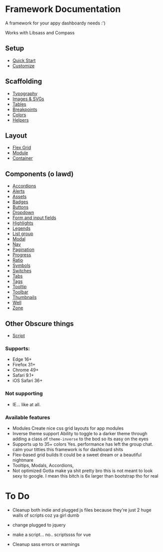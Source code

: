 # Framework Documentation
A framework for your appy dashboardy needs :')

Works with Libsass and Compass


##	Setup
*	[Quick Start](docs/sections/setup/quickstart.md)
*	[Customize](docs/sections/setup/customize.md)

##	Scaffolding
*	[Typography](docs/sections/scaffolding/typography.md)
*	[Images & SVGs](docs/sections/scaffolding/images.md)
*	[Tables](docs/sections/scaffolding/table.md)
*	[Breakpoints](docs/sections/scaffolding/breakpoint.md)
*	[Colors](docs/sections/scaffolding/colors.md)
*	[Helpers](docs/sections/scaffolding/helpers.md)

##	Layout
*	[Flex Grid](docs/sections/layout/flexgrid.md)
*	[Module](docs/sections/layout/module.md)
*	[Container](docs/sections/layout/container.md)

##	Components (o lawd)
*	[Accordions](docs/sections/components/accordion.md)
*	[Alerts](docs/sections/components/alert.md)
*	[Assets](docs/sections/components/asset.md)
*	[Badges](docs/sections/components/badge.md)
*	[Buttons](docs/sections/components/button.md)
*	[Dropdown](docs/sections/components/dropdown.md)
*	[Form and input fields](docs/sections/components/form.md)
*	[Highlights](docs/sections/components/highlight.md)
*	[Legends](docs/sections/components/legend.md)
*	[List group](docs/sections/components/list-group.md)
*	[Modal](docs/sections/components/modal.md)
*	[Nav](docs/sections/components/nav.md)
*	[Pagination](docs/sections/components/pagination.md)
*	[Progress](docs/sections/components/progress.md)
*	[Ratio](docs/sections/components/ratio.md)
*	[Symbols](docs/sections/components/symbol.md)
*	[Switches](docs/sections/components/switch.md)
*	[Tabs](docs/sections/components/tabs.md)
*	[Tags](docs/sections/components/tag.md)
*	[Tooltip](docs/sections/components/tooltip.md)
*	[Toolbar](docs/sections/components/toolbar.md)
*	[Thumbnails](docs/sections/components/thumbnail.md)
*	[Well](docs/sections/components/trumbowyg.md)
*	[Zone](docs/sections/components/zone.md)

##	Other Obscure things
*	[Script](docs/sections/other/script.md)

### Supports:
*	Edge 16+
*	Firefox 31+
*	Chrome 49+
*	Safari 9.1+
*	iOS Safari 36+

### Not supporting
*	IE... like at all.


###	Available features
*	Modules
	Create nice css grid layouts for app modules
*	Inverse theme support
	Ability to toggle to a darker theme through adding a class of `theme-inverse` to the bod so its easy on the eyes
*	Supports up to 35+ colors
	Yes. performance has left the group chat. calm your titties this framework is for dashboard shits
*	Flex-based grid builds
	It could be a sweet dream or a beautiful nightmare
*	Tooltips, Modals, Accordions, 
*	Not optimized
	Gotta make ya shit pretty bro this is not meant to look sexy to google. I mean this bitch is 6x larger than bootstrap tho for real

# To Do

*	Cleanup both indie and plugged js files because they're just 2  huge walls of scripts coz ya girl dumb

*	change plugged to jquery

*	make a script... no.. scriptssss for vue

*	Cleanup sass errors or warnings
